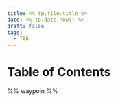```yaml
---
title: <% tp.file.title %>
date: <% tp.date.now() %>
draft: false
tags:
  - TBE
---
```

# Table of Contents
%% waypoin %%